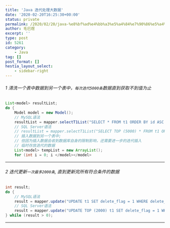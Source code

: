```yaml
---
title: 'Java 迭代处理大数据'
date: '2020-02-20T16:25:30+00:00'
status: private
permalink: /2020/02/20/java-%e8%bf%ad%e4%bb%a3%e5%a4%84%e7%90%86%e5%a4%a7%e6%95%b0%e6%8d%ae
author: 毛巳煜
excerpt: ''
type: post
id: 5261
category:
    - Java
tag: []
post_format: []
hestia_layout_select:
    - sidebar-right
---
```

###### 1 清洗一个表中数据到另一个表中，`每次迭代5000条`数据直到获取不到值为止

```java
List<model> resultList;
do {
    Model model = new Model();
    // MySQL语法
    resultList = mapper.selectT1List("SELECT * FROM t1 ORDER BY id ASC LIMIT 5000;");
    // SQL Server语法
    // resultList = mapper.selectT1List("SELECT TOP (5000) * FROM t1 ORDER BY id ASC;");
    // 插入数据到另一个表中;
    // 但因为插入数据会收到数据库自身的限制影响，还需要进一步的迭代插入
    // 临时存放迭代的数据
    List<model> tempList = new ArrayList();
    for (int i = 0; i </model></model>
```

- - - - - -

###### 2 迭代更新`一次最多2000条`, 直到更新完所有符合条件的数据

```java
int result;
do {
    // MySQL语法
    result = mapper.update("UPDATE t1 SET delete_flag = 1 WHERE delete_flag = 0 ORDER BY id ASC LIMIT 2000;");
    // SQL Server语法
    result = mapper.update("UPDATE TOP (2000) t1 SET delete_flag = 1 WHERE delete_flag = 0;");
} while (result > 0);

```

- - - - - -